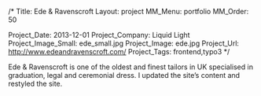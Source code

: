 /*
Title: Ede & Ravenscroft
Layout: project
MM_Menu: portfolio
MM_Order: 50

Project_Date: 2013-12-01
Project_Company: Liquid Light
Project_Image_Small: ede_small.jpg
Project_Image: ede.jpg
Project_Url: http://www.edeandravenscroft.com/
Project_Tags: frontend,typo3
*/

Ede & Ravenscroft is one of the oldest and finest tailors in UK specialised in graduation, legal and ceremonial dress. I updated the site’s content and restyled the site.
